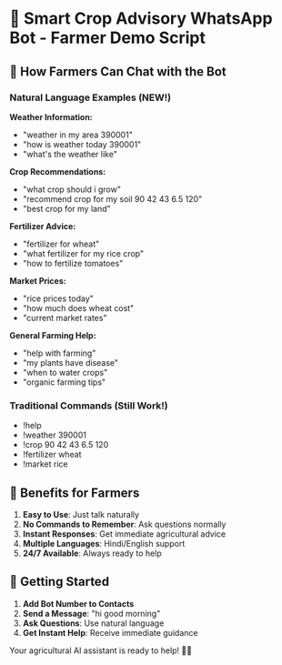 
# 🌾 Smart Crop Advisory WhatsApp Bot - Farmer Demo Script

## 📱 How Farmers Can Chat with the Bot

### Natural Language Examples (NEW!)

**Weather Information:**
- "weather in my area 390001"
- "how is weather today 390001"
- "what's the weather like"

**Crop Recommendations:**
- "what crop should i grow"
- "recommend crop for my soil 90 42 43 6.5 120"
- "best crop for my land"

**Fertilizer Advice:**
- "fertilizer for wheat"
- "what fertilizer for my rice crop"
- "how to fertilize tomatoes"

**Market Prices:**
- "rice prices today"
- "how much does wheat cost"
- "current market rates"

**General Farming Help:**
- "help with farming"
- "my plants have disease"
- "when to water crops"
- "organic farming tips"

### Traditional Commands (Still Work!)
- !help
- !weather 390001
- !crop 90 42 43 6.5 120
- !fertilizer wheat
- !market rice

## 🎯 Benefits for Farmers

1. **Easy to Use**: Just talk naturally
2. **No Commands to Remember**: Ask questions normally
3. **Instant Responses**: Get immediate agricultural advice
4. **Multiple Languages**: Hindi/English support
5. **24/7 Available**: Always ready to help

## 🚀 Getting Started

1. **Add Bot Number to Contacts**
2. **Send a Message**: "hi good morning"
3. **Ask Questions**: Use natural language
4. **Get Instant Help**: Receive immediate guidance

Your agricultural AI assistant is ready to help! 🌾🤖
